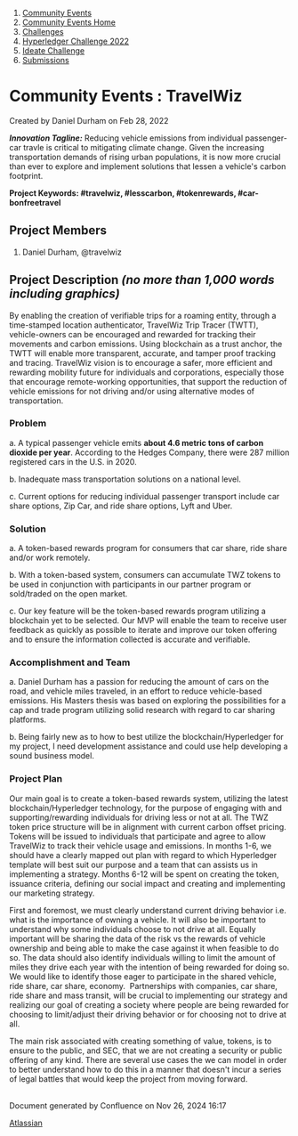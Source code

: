 1. [Community Events](index.html)
2. [Community Events Home](Community-Events-Home_21790731.html)
3. [Challenges](Challenges_21792347.html)
4. [Hyperledger Challenge 2022](Hyperledger-Challenge-2022_21792351.html)
5. [Ideate Challenge](Ideate-Challenge_21792356.html)
6. [Submissions](Submissions_21790825.html)

# Community Events : TravelWiz

Created by Daniel Durham on Feb 28, 2022

***Innovation Tagline:*** Reducing vehicle emissions from individual passenger-car travle is critical to mitigating climate change. Given the increasing transportation demands of rising urban populations, it is now more crucial than ever to explore and implement solutions that lessen a vehicle's carbon footprint.

**Project Keywords: #travelwiz, #lesscarbon, #tokenrewards, #car-bonfreetravel**

## Project Members

1. Daniel Durham, @travelwiz

## Project Description *(no more than 1,000 words including graphics)*

By enabling the creation of verifiable trips for a roaming entity, through a time-stamped location authenticator, TravelWiz Trip Tracer (TWTT), vehicle-owners can be encouraged and rewarded for tracking their movements and carbon emissions. Using blockchain as a trust anchor, the TWTT will enable more transparent, accurate, and tamper proof tracking and tracing. TravelWiz vision is to encourage a safer, more efficient and rewarding mobility future for individuals and corporations, especially those that encourage remote-working opportunities, that support the reduction of vehicle emissions for not driving and/or using alternative modes of transportation.

### Problem

a. A typical passenger vehicle emits **about 4.6 metric tons of carbon dioxide per year**. According to the Hedges Company, there were 287 million registered cars in the U.S. in 2020.

b. Inadequate mass transportation solutions on a national level.

c. Current options for reducing individual passenger transport include car share options, Zip Car, and ride share options, Lyft and Uber.

### Solution

a. A token-based rewards program for consumers that car share, ride share and/or work remotely.

b. With a token-based system, consumers can accumulate TWZ tokens to be used in conjunction with participants in our partner program or sold/traded on the open market.

c. Our key feature will be the token-based rewards program utilizing a blockchain yet to be selected. Our MVP will enable the team to receive user feedback as quickly as possible to iterate and improve our token offering and to ensure the information collected is accurate and verifiable.

### Accomplishment and Team

a. Daniel Durham has a passion for reducing the amount of cars on the road, and vehicle miles traveled, in an effort to reduce vehicle-based emissions. His Masters thesis was based on exploring the possibilities for a cap and trade program utilizing solid research with regard to car sharing platforms.

b. Being fairly new as to how to best utilize the blockchain/Hyperledger for my project, I need development assistance and could use help developing a sound business model.

### Project Plan

Our main goal is to create a token-based rewards system, utilizing the latest blockchain/Hyperledger technology, for the purpose of engaging with and supporting/rewarding individuals for driving less or not at all. The TWZ token price structure will be in alignment with current carbon offset pricing. Tokens will be issued to individuals that participate and agree to allow TravelWiz to track their vehicle usage and emissions. In months 1-6, we should have a clearly mapped out plan with regard to which Hyperledger template will best suit our purpose and a team that can assists us in implementing a strategy. Months 6-12 will be spent on creating the token, issuance criteria, defining our social impact and creating and implementing our marketing strategy. 

First and foremost, we must clearly understand current driving behavior i.e. what is the importance of owning a vehicle. It will also be important to understand why some individuals choose to not drive at all. Equally important will be sharing the data of the risk vs the rewards of vehicle ownership and being able to make the case against it when feasible to do so. The data should also identify individuals willing to limit the amount of miles they drive each year with the intention of being rewarded for doing so. We would like to identify those eager to participate in the shared vehicle, ride share, car share, economy.  Partnerships with companies, car share, ride share and mass transit, will be crucial to implementing our strategy and realizing our goal of creating a society where people are being rewarded for choosing to limit/adjust their driving behavior or for choosing not to drive at all.   

The main risk associated with creating something of value, tokens, is to ensure to the public, and SEC, that we are not creating a security or public offering of any kind. There are several use cases the we can model in order to better understand how to do this in a manner that doesn't incur a series of legal battles that would keep the project from moving forward.                        

Document generated by Confluence on Nov 26, 2024 16:17

[Atlassian](http://www.atlassian.com/)
